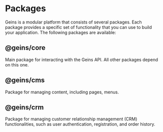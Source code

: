 # Packages

Geins is a modular platform that consists of several packages. Each package provides a specific set of functionality that you can use to build your application. The following packages are available:

## @geins/core <Badge type="info" text="0.2.6" />

Main package for interacting with the Geins API. All other packages depend on this one.

## @geins/cms <Badge type="info" text="0.2.6" />

Package for managing content, including pages, menus.

## @geins/crm <Badge type="info" text="0.2.6" />

Package for managing customer relationship management (CRM) functionalities, such as user authentication, registration, and order history.
